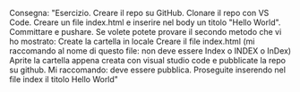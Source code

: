 Consegna: "Esercizio.
Creare il repo su GitHub.
Clonare il repo con VS Code.
Creare un file index.html e inserire nel body un titolo "Hello World".
Committare e pushare.
Se volete potete provare il secondo metodo che vi ho mostrato:
Create la cartella in locale
Creare il file index.html (mi raccomando al nome di questo file: non deve essere Index o INDEX o InDex)
Aprite la cartella appena creata con visual studio code e pubblicate la repo su github. Mi raccomando: deve essere pubblica.
Proseguite inserendo nel file index il titolo Hello World"
